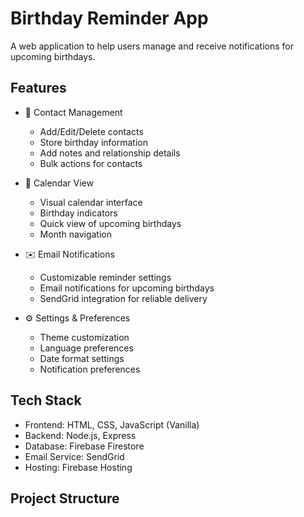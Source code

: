 # Birthday Reminder App

A web application to help users manage and receive notifications for upcoming birthdays.

## Features

- 👥 Contact Management
  - Add/Edit/Delete contacts
  - Store birthday information
  - Add notes and relationship details
  - Bulk actions for contacts

- 📅 Calendar View
  - Visual calendar interface
  - Birthday indicators
  - Quick view of upcoming birthdays
  - Month navigation

- ✉️ Email Notifications
  - Customizable reminder settings
  - Email notifications for upcoming birthdays
  - SendGrid integration for reliable delivery

- ⚙️ Settings & Preferences
  - Theme customization
  - Language preferences
  - Date format settings
  - Notification preferences

## Tech Stack

- Frontend: HTML, CSS, JavaScript (Vanilla)
- Backend: Node.js, Express
- Database: Firebase Firestore
- Email Service: SendGrid
- Hosting: Firebase Hosting

## Project Structure 